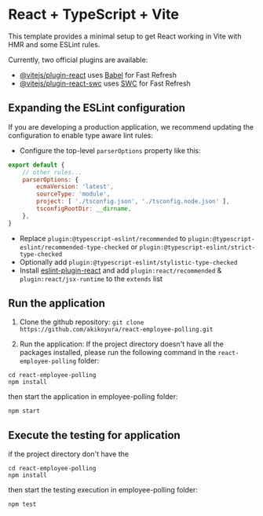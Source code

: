 # React + TypeScript + Vite

This template provides a minimal setup to get React working in Vite with HMR and some ESLint rules.

Currently, two official plugins are available:

- [@vitejs/plugin-react](https://github.com/vitejs/vite-plugin-react/blob/main/packages/plugin-react/README.md)
  uses [Babel](https://babeljs.io/) for Fast Refresh
- [@vitejs/plugin-react-swc](https://github.com/vitejs/vite-plugin-react-swc) uses [SWC](https://swc.rs/) for Fast
  Refresh

## Expanding the ESLint configuration

If you are developing a production application, we recommend updating the configuration to enable type aware lint rules:

- Configure the top-level `parserOptions` property like this:

```js
export default {
    // other rules...
    parserOptions: {
        ecmaVersion: 'latest',
        sourceType: 'module',
        project: [ './tsconfig.json', './tsconfig.node.json' ],
        tsconfigRootDir: __dirname,
    },
}
```

- Replace `plugin:@typescript-eslint/recommended` to `plugin:@typescript-eslint/recommended-type-checked`
  or `plugin:@typescript-eslint/strict-type-checked`
- Optionally add `plugin:@typescript-eslint/stylistic-type-checked`
- Install [eslint-plugin-react](https://github.com/jsx-eslint/eslint-plugin-react) and
  add `plugin:react/recommended` & `plugin:react/jsx-runtime` to the `extends` list

## Run the application

1. Clone the github repository:
   ``` git clone https://github.com/akikoyura/react-employee-polling.git ```


2. Run the application: If the project directory doesn't have all the packages installed, please run the following command in the `react-employee-polling` folder:

``` 
cd react-employee-polling
npm install
```

then start the application in employee-polling folder:

```
npm start
```

## Execute the testing for application

if the project directory don't have the

```
cd react-employee-polling
npm install
```

then start the testing execution in employee-polling folder:

```
npm test
```